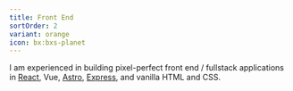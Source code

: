 ```yaml
---
title: Front End
sortOrder: 2
variant: orange
icon: bx:bxs-planet
---
```


I am experienced in building pixel-perfect front end / fullstack applications in [React](/work/choose-our-future), Vue, [Astro](/work/oori-website), [Express](/work/history-through-battleship), and vanilla HTML and CSS.